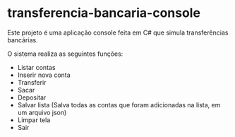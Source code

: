 # transferencia-bancaria-console

Este projeto é uma aplicação console feita em C# que simula transferências bancárias.

O sistema realiza as seguintes funções:

* Listar contas
* Inserir nova conta
* Transferir
* Sacar
* Depositar
* Salvar lista (Salva todas as contas que foram adicionadas na lista, em um arquivo json)
* Limpar tela
* Sair
